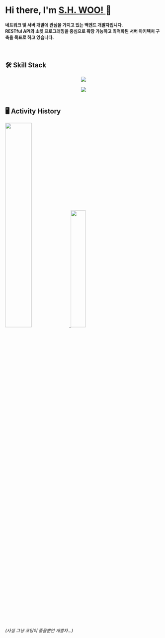 <h1>Hi there, I'm <a href="https://your-portfolio.com"> S.H. WOO! </a> 👋</h1>

#### 네트워크 및 서버 개발에 관심을 가지고 있는 백엔드 개발자입니다. <br> RESTful API와 소켓 프로그래밍을 중심으로 확장 가능하고 최적화된 서버 아키텍처 구축을 목표로 하고 있습니다.



<br>

<h2> 🛠 Skill Stack </h2>

<div style="text-align: center; display: flex; flex-direction: column; align-items: center;">
  <img src="https://skillicons.dev/icons?i=java,spring,mysql,postgres,redis,aws,linux,rabbitmq,react,docker" />
  <br>
  <img src="https://skillicons.dev/icons?i=cpp,cs,python,unity,dotnet" />
</div>

<br>

<h2> 🖥️ Activity History </h2>
<div>
  <a href="https://github.com/anuraghazra/github-readme-stats">
    <img width="41%" src="https://github-readme-stats.vercel.app/api?username=ImGdevel&show_icons=true&theme=tokyonight&count_private=true"/>
  </a>
  <a href="https://github.com/anuraghazra/github-readme-stats">
    <img width="31%" src="https://github-readme-stats.vercel.app/api/top-langs/?username=ImGdevel&layout=compact&theme=tokyonight&langs_count=6&hide=Jupyter%20Notebook,ShaderLab,HLSL&exclude_repo=T-T-TCRPG"/>
  </a>
</div>

###### (사실 그냥 코딩이 좋을뿐인 개발자...)
<!--

<b>☁️ Infra & DevOps</b>: 
<a href="https://skillicons.dev">
  <img src="https://skillicons.dev/icons?i=aws,linux,docker,git" />
</a>


<table align="center" border="1" width="1000px" style="border-collapse: collapse;">
  <tr>
    <th width="25%" style="padding: 10px; background-color: #f8f9fa;">🚀 Frontend</th>
    <th width="25%" style="padding: 10px; background-color: #f8f9fa;">📚 Backend</th>
    <th width="25%" style="padding: 10px; background-color: #f8f9fa;">🔧 DevOps & Tools</th>
    <th width="20%" style="padding: 10px; background-color: #f8f9fa;">🎮 Game Dev</th>
  </tr>
  <tr>
    <td align="center" style="padding: 15px;">
      <a href="https://skillicons.dev">
        <img src="https://skillicons.dev/icons?i=js,typescript,react" height="30" />
      </a>
    </td>
    <td align="center" style="padding: 15px;">
      <a href="https://skillicons.dev">
        <img src="https://skillicons.dev/icons?i=python,java,spring,mysql,postgresql,redis" height="30" />
      </a>
    </td>
    <td align="center" style="padding: 15px;">
      <a href="https://skillicons.dev">
        <img src="https://skillicons.dev/icons?i=docker,aws,github" height="30" />
      </a>
    </td>
    <td align="center" style="padding: 15px;">
      <a href="https://skillicons.dev">
        <img src="https://skillicons.dev/icons?i=cpp,cs,unity,unreal" height="30" />
      </a>
    </td>
  </tr>
</table>


<div> 
<img src="https://img.shields.io/badge/Java-007396?style=for-the-badge&logo=OpenJDK&logoColor=white"/> 

<img src="http://img.shields.io/badge/springBoot-6DB00E?style=for-the-badge&logo=Spring Boot&logoColor=white"/> 
<img src="https://img.shields.io/badge/Mysql-4479A1?style=for-the-badge&logo=Mysql&logoColor=white"/> 

<img src="https://img.shields.io/badge/JavaScript-F7DF1E?style=for-the-badge&logo=JavaScript&logoColor=white"/> 
<img src="http://img.shields.io/badge/react-61DAFB?style=for-the-badge&logo=React&logoColor=white"/>
</div>

<table align="center" border="1" width="100%" style="border-collapse: collapse;">
  <tr>
    <th width="25%" style="padding: 10px; background-color: #f8f9fa;">🚀 Frontend</th>
    <th width="25%" style="padding: 10px; background-color: #f8f9fa;">📚 Backend</th>
    <th width="25%" style="padding: 10px; background-color: #f8f9fa;">🔧 DevOps & Tools</th>
    <th width="20%" style="padding: 10px; background-color: #f8f9fa;">🎮 Game Dev</th>
  </tr>
  <tr>
    <td align="center" style="padding: 15px;">
      <img src="https://img.shields.io/badge/JavaScript-F7DF1E?style=flat-square&logo=JavaScript&logoColor=black"/>
      <img src="https://img.shields.io/badge/TypeScript-3178C6?style=flat-square&logo=TypeScript&logoColor=white"/>
      <img src="http://img.shields.io/badge/react-61DAFB?style=flat-square&logo=React&logoColor=white"/>  
    </td>
    <td align="center" style="padding: 15px;">
      <img src="https://img.shields.io/badge/Python-3776AB?style=flat-square&logo=Python&logoColor=white"/>  
      <img src="https://img.shields.io/badge/Java-007396?style=flat-square&logo=OpenJDK&logoColor=white"/>  
      <img src="http://img.shields.io/badge/springBoot-6DB00E?style=flat-square&logo=Spring Boot&logoColor=white"/>  
      <img src="https://img.shields.io/badge/Mysql-4479A1?style=flat-square&logo=Mysql&logoColor=white"/>  
      <img src="https://img.shields.io/badge/PostgreSQL-4169E1?style=flat-square&logo=PostgreSQL&logoColor=white"/>  
      <img src="https://img.shields.io/badge/Redis-DC382D?style=flat-square&logo=redis&logoColor=white"/>  
    </td>
    <td align="center" style="padding: 15px;">
      <img src="https://img.shields.io/badge/Git-F05032?style=flat-square&logo=Git&logoColor=white"/>  
      <img src="https://img.shields.io/badge/Docker-2496ED?style=flat-square&logo=Docker&logoColor=white"/>  
      <img src="https://img.shields.io/badge/AWS-232F3E?style=flat-square&logo=amazon-aws&logoColor=white"/>  
      <img src="https://img.shields.io/badge/GitHub%20Actions-2088FF?style=flat-square&logo=github-actions&logoColor=white"/>  
    </td>
    <td align="center" style="padding: 15px;">
      <img src="https://img.shields.io/badge/C++-00599C?style=flat-square&logo=C%2B%2B&logoColor=white"/>  
      <img src="https://img.shields.io/badge/C%23-9B59B6?style=flat-square&logo=CSharp&logoColor=white"/>  
      <img src="https://img.shields.io/badge/Unity-000000?style=flat-square&logo=Unity&logoColor=white"/>  
    </td>
  </tr>
</table>




<h2> 🖥️ My Activity History </h2>
<p align="center">
  <a href="https://github.com/anuraghazra/github-readme-stats">
    <img width="49%" src="https://github-readme-stats.vercel.app/api?username=ImGdevel&show_icons=true&theme=tokyonight&count_private=true"/>
  </a>
  <a href="https://github.com/anuraghazra/github-readme-stats">
    <img width="37%" src="https://github-readme-stats.vercel.app/api/top-langs/?username=ImGdevel&layout=compact&theme=tokyonight&langs_count=6&hide=Jupyter%20Notebook,ShaderLab,HLSL&exclude_repo=T-T-TCRPG"/>
  </a>
</p>

**ImGdevel/ImGdevel** is a ✨ _special_ ✨ repository because its `README.md` (this file) appears on your GitHub profile.

Here are some ideas to get you started:

- 🔭 I’m currently working on ...
- 🌱 I’m currently learning ...
- 👯 I’m looking to collaborate on ...
- 🤔 I’m looking for help with ...
- 💬 Ask me about ...
- 📫 How to reach me: ...
- 😄 Pronouns: ...
- ⚡ Fun fact: ...

-->
